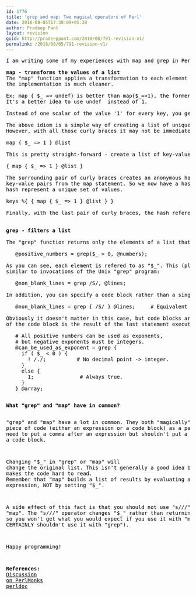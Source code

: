 ```yaml
---
id: 1776
title: 'grep and map: Two magical operators of Perl'
date: 2018-08-05T17:30:09+05:30
author: Pradeep Pant
layout: revision
guid: http://pradeeppant.com/2018/08/791-revision-v1/
permalink: /2018/08/05/791-revision-v1/
---
```

<pre><span style="color: #000000;">I am writing some of my experiences with map and grep in Perl over the years..</span>

<strong><span style="color: #000000;">map - transforms the values of a list</span></strong>
The "map" function applies a transformation to each element of a list and returns the result, leaving the original list unchanged. <span style="color: #000000;">A map can also be seen as the form of </span>foreach <span style="color: #000000;"> loop but with the map, 
the implementation is much cleaner. </span>

<span style="color: #000000;">Ex: map { $_ =&gt; undef} is better than map{$_=&gt;1}, the former one will save memory</span>
<span style="color: #000000;">It's a better idea to use </span>undef <span style="color: #000000;"> instead of 1.</span>

<span style="color: #000000;">Instead of one scalar of the value '1' for every key, you get to share the same </span>undef <span style="color: #000000;"> value for all the keys and thus don't have to allocate tons of memory you aren't going to use anyway. </span>

<span style="color: #000000;">The above idiom is a simple way of creating a list of unique values from another list, as the output of the code aptly demonstrates. 
However, with all those curly braces it may not be immediately obvious what's going on, so let's break it down.</span>

<span style="color: #000000;"><tt>map { $_ =&gt; 1 } @list </tt></span>

<span style="color: #000000;">This is pretty straight-forward - create a list of key-value pairs where the keys are the values from <tt>@list</tt>.</span>

<span style="color: #000000;"><tt>{ map { $_ =&gt; 1 } @list } </tt></span>

<span style="color: #000000;">The surrounding pair of curly braces creates an anonymous hash which is populated with </span>they <span style="color: #000000;"> 
key-value pairs from the map<tt></tt> statement. So we now have a hash reference to an anonymous hash </span>who's <span style="color: #000000;"> keys are the elements from <tt>@list</tt>, and because hash keys are unique, the keys of the anonymous 
hash represent a unique set of values.</span>

<span style="color: #000000;"><tt>keys %{ { map { $_ =&gt; 1 } @list } } </tt></span>

<span style="color: #000000;">Finally, with the last pair of curly braces, the hash reference to the anonymous hash is dereferenced and we get its list of keys.</span>


<span style="color: #000000;"><strong>grep - filters a list</strong>

The "grep" function returns only the elements of a list that meet a certain condition:

   @positive_numbers = grep($_ &gt; 0, @numbers);

As you can see, each element is refered to as "$_". This (plus the fact that parentheses are optional) allows you write commands that look
similar to invocations of the Unix "grep" program:

   @non_blank_lines = grep /S/, @lines;

In addition, you can specify a code block rather than a single condition:

   @non_blank_lines = grep { /S/ } @lines;     # Equivalent to the above.

Obviously it doesn't matter in this case, but code blocks are helpful when you want a complex filter with multiple lines of code. The result
of the code block is the result of the last statement executed:

   # All positive numbers can be used as exponents,
   # but negative exponents must be integers.
   @can_be_used_as_exponent = grep {
     if ( $_ &lt; 0 ) {
       ! /./;          # No decimal point -&gt; integer.
     }
     else {
       1;               # Always true.
     }
   } @array;</span></pre>

<div>
  <pre><span style="color: #000000;"><strong>
What "grep" and "map" have in common?</strong>

"grep" and "map" have a lot in common. They both "magically" take a piece of code (either an expression or a code block) as a parameter. You
need to put a comma after an expression but shouldn't put a comma after a code block.

Changing "$_" in "grep" or "map" will change the original list. This isn't generally a good idea because it makes the code hard to read.
Remember that "map" builds a list of results by evaluating an expression, NOT by setting "$_".

A side effect of this fact is that you should not use "s///" with "map". The "s///" operator changes "$_" rather than returning a result, so you
won't get what you would expect if you use it with "map" (and you CERTAINLY shouldn't use it with "grep").</span>

Happy programming!

<span style="color: #000000;"><strong>References:</strong> </span>
<span style="color: #000000;"><a style="color: #000000;" href="https://www.perlmonks.org/?node_id=280658">Discussion on PerlMonks</a></span>
<span style="color: #000000;"><a style="color: #000000;" href="https://perldoc.perl.org/functions/map.html">perldoc</a></span></pre>
</div>
